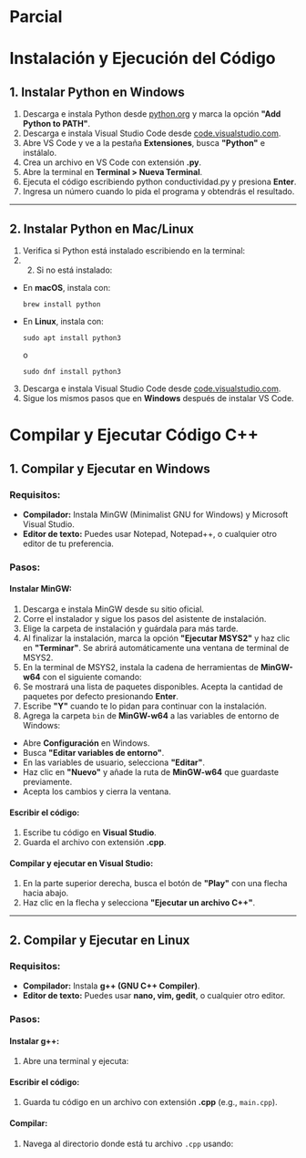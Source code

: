 # Parcial

# Instalación y Ejecución del Código

## 1. Instalar Python en Windows
1. Descarga e instala Python desde [python.org](https://www.python.org/) y marca la opción **"Add Python to PATH"**.
2. Descarga e instala Visual Studio Code desde [code.visualstudio.com](https://code.visualstudio.com/).
3. Abre VS Code y ve a la pestaña **Extensiones**, busca **"Python"** e instálalo.
4. Crea un archivo en VS Code con extensión **.py**.
5. Abre la terminal en **Terminal > Nueva Terminal**.
6. Ejecuta el código escribiendo python conductividad.py y presiona **Enter**.
7. Ingresa un número cuando lo pida el programa y obtendrás el resultado.

---

## 2. Instalar Python en Mac/Linux
1. Verifica si Python está instalado escribiendo en la terminal:
2. 2. Si no está instalado:
- En **macOS**, instala con:
  ```
  brew install python
  ```
- En **Linux**, instala con:
  ```
  sudo apt install python3
  ```
  o  
  ```
  sudo dnf install python3
  ```
3. Descarga e instala Visual Studio Code desde [code.visualstudio.com](https://code.visualstudio.com/).
4. Sigue los mismos pasos que en **Windows** después de instalar VS Code.


# Compilar y Ejecutar Código C++

## 1. Compilar y Ejecutar en Windows

### Requisitos:
- **Compilador:** Instala MinGW (Minimalist GNU for Windows) y Microsoft Visual Studio.
- **Editor de texto:** Puedes usar Notepad, Notepad++, o cualquier otro editor de tu preferencia.

### Pasos:

#### Instalar MinGW:
1. Descarga e instala MinGW desde su sitio oficial.
2. Corre el instalador y sigue los pasos del asistente de instalación.
3. Elige la carpeta de instalación y guárdala para más tarde.
4. Al finalizar la instalación, marca la opción **"Ejecutar MSYS2"** y haz clic en **"Terminar"**. Se abrirá automáticamente una ventana de terminal de MSYS2.
5. En la terminal de MSYS2, instala la cadena de herramientas de **MinGW-w64** con el siguiente comando:
6. Se mostrará una lista de paquetes disponibles. Acepta la cantidad de paquetes por defecto presionando **Enter**.
7. Escribe **"Y"** cuando te lo pidan para continuar con la instalación.
8. Agrega la carpeta `bin` de **MinGW-w64** a las variables de entorno de Windows:
- Abre **Configuración** en Windows.
- Busca **"Editar variables de entorno"**.
- En las variables de usuario, selecciona **"Editar"**.
- Haz clic en **"Nuevo"** y añade la ruta de **MinGW-w64** que guardaste previamente.
- Acepta los cambios y cierra la ventana.

#### Escribir el código:
1. Escribe tu código en **Visual Studio**.
2. Guarda el archivo con extensión **.cpp**.

#### Compilar y ejecutar en Visual Studio:
1. En la parte superior derecha, busca el botón de **"Play"** con una flecha hacia abajo.
2. Haz clic en la flecha y selecciona **"Ejecutar un archivo C++"**.

---

## 2. Compilar y Ejecutar en Linux

### Requisitos:
- **Compilador:** Instala **g++ (GNU C++ Compiler)**.
- **Editor de texto:** Puedes usar **nano, vim, gedit**, o cualquier otro editor.

### Pasos:

#### Instalar g++:
1. Abre una terminal y ejecuta:

#### Escribir el código:
1. Guarda tu código en un archivo con extensión **.cpp** (e.g., `main.cpp`).

#### Compilar:
1. Navega al directorio donde está tu archivo `.cpp` usando:
